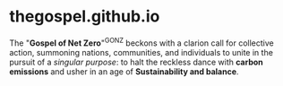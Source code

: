 # thegospel.github.io

The "<b>Gospel of Net Zero</b>"<sup>GONZ</sup> beckons with a clarion call for collective action, summoning nations, communities, and individuals to unite in the pursuit of a <i>singular purpose</i>: to halt the reckless dance with <b>carbon emissions</b> and usher in an age of <b>Sustainability and balance</b>.
